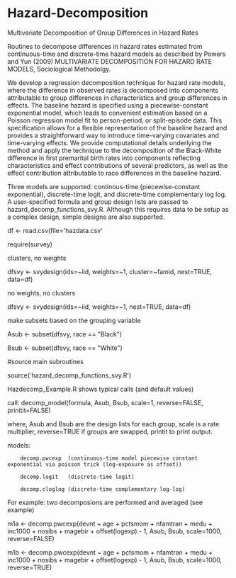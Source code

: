 # Hazard-Decomposition
Multivariate Decomposition of Group Differences in Hazard Rates

Routines to decompose differences in hazard rates estimated from continuous-time and discrete-time hazard models as described by Powers and Yun (2009) MULTIVARIATE DECOMPOSITION FOR HAZARD RATE MODELS, Sociological Methodolgy. 

We develop a regression decomposition technique for hazard rate models, where the difference in observed rates is decomposed into components attributable to group differences in characteristics and group differences in effects. The baseline hazard is specified using a piecewise-constant exponential model, which leads to convenient estimation based on a Poisson regression model fit to person-period, or split-episode data. This specification allows for a flexible representation of the baseline hazard and provides a straightforward way to introduce time-varying covariates and time-varying effects. We provide computational details underlying the method and apply the technique to the decomposition of the Black-White difference in first premarital birth rates into components reflecting characteristics and effect contributions of several predictors, as well as the effect contribution attributable to race differences in the baseline hazard.

Three models are supported: continous-time (piecewise-constant exponential), discrete-time logit, and discrete-time complementary log log. A user-specified formula and group design lists are passed to hazard_decomp_functions_svy.R. Although this requires data to be setup as a complex design, simple designs are also supported.

df <- read.csv(file='hazdata.csv'

require(survey)

clusters, no weights 

dfsvy <- svydesign(ids=~iid, weights=~1, cluster=~famid, nest=TRUE, data=df)

no weights, no clusters 

dfsvy <- svydesign(ids=~iid, weights=~1, nest=TRUE, data=df)

make subsets based on the grouping variable

Asub <- subset(dfsvy, race == "Black")

Bsub <- subset(dfsvy, race == "White")

#source main subroutines

source('hazard_decomp_functions_svy.R')

Hazdecomp_Example.R shows typical calls (and default values)

call: decomp_model(formula, Asub, Bsub, scale=1, reverse=FALSE, prinitit=FALSE)

where, Asub and Bsub are the design lists for each group, scale is a rate multiplier, reverse=TRUE if groups are swapped, printit to print output.

models: 

        decomp.pwcexp  (continuous-time model piecewise constant exponential via poisson trick (log-exposure as offset))

        decomp.logit   (discrete-time logit)
        
        decomp.cloglog (discrete-time complementary log-log)
        
For example: two decomposions are performed and averaged (see example)

m1a <- decomp.pwcexp(devnt ~ age + pctsmom + nfamtran + medu + 
                      inc1000 + nosibs + magebir + offset(logexp) - 1,
                    Asub, Bsub, scale=1000, reverse=FALSE)
                    
m1b <- decomp.pwcexp(devnt ~ age + pctsmom + nfamtran + medu + 
                       inc1000 + nosibs + magebir + offset(logexp) - 1,
                     Asub, Bsub, scale=1000, reverse=TRUE)




